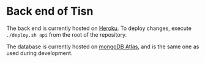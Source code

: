 # Back end of Tisn

The back end is currently hosted on [Heroku](https://heroku.com/). To deploy changes, execute `./deploy.sh api` from the root of the repository.

The database is currently hosted on [mongoDB Atlas](https://cloud.mongodb.com/), and is the same one as used during development.
